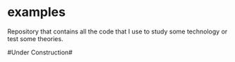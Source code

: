 # examples
Repository that contains all the code that I use to study some technology or test some theories.

#Under Construction#